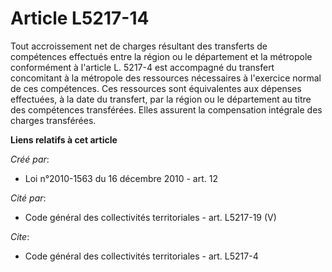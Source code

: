 # Article L5217-14

Tout accroissement net de charges résultant des transferts de compétences effectués entre la région ou le département et la
métropole conformément à l'article L. 5217-4 est accompagné du transfert concomitant à la métropole des ressources
nécessaires à l'exercice normal de ces compétences. Ces ressources sont équivalentes aux dépenses effectuées, à la date du
transfert, par la région ou le département au titre des compétences transférées. Elles assurent la compensation intégrale des
charges transférées.

**Liens relatifs à cet article**

_Créé par_:

  - Loi n°2010-1563 du 16 décembre 2010 - art. 12

_Cité par_:

  - Code général des collectivités territoriales - art. L5217-19 (V)

_Cite_:

  - Code général des collectivités territoriales - art. L5217-4
